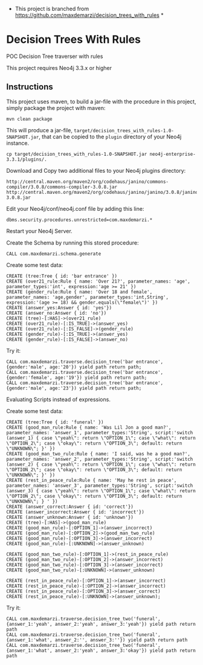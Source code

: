 * This project is branched from https://github.com/maxdemarzi/decision_trees_with_rules *

# Decision Trees With Rules
POC Decision Tree traverser with rules

This project requires Neo4j 3.3.x or higher

Instructions
------------ 

This project uses maven, to build a jar-file with the procedure in this
project, simply package the project with maven:

    mvn clean package

This will produce a jar-file, `target/decision_trees_with_rules-1.0-SNAPSHOT.jar`,
that can be copied to the `plugin` directory of your Neo4j instance.

    cp target/decision_trees_with_rules-1.0-SNAPSHOT.jar neo4j-enterprise-3.3.1/plugins/.
    

Download and Copy two additional files to your Neo4j plugins directory:

    http://central.maven.org/maven2/org/codehaus/janino/commons-compiler/3.0.8/commons-compiler-3.0.8.jar
    http://central.maven.org/maven2/org/codehaus/janino/janino/3.0.8/janino-3.0.8.jar


Edit your Neo4j/conf/neo4j.conf file by adding this line:

    dbms.security.procedures.unrestricted=com.maxdemarzi.*    

Restart your Neo4j Server.

Create the Schema by running this stored procedure:

    CALL com.maxdemarzi.schema.generate
    
Create some test data:

    CREATE (tree:Tree { id: 'bar entrance' })
    CREATE (over21_rule:Rule { name: 'Over 21?', parameter_names: 'age', parameter_types:'int', expression:'age >= 21' })
    CREATE (gender_rule:Rule { name: 'Over 18 and female', parameter_names: 'age,gender', parameter_types:'int,String', expression:'(age >= 18) && gender.equals(\"female\")' })
    CREATE (answer_yes:Answer { id: 'yes'})
    CREATE (answer_no:Answer { id: 'no'})
    CREATE (tree)-[:HAS]->(over21_rule)
    CREATE (over21_rule)-[:IS_TRUE]->(answer_yes)
    CREATE (over21_rule)-[:IS_FALSE]->(gender_rule)
    CREATE (gender_rule)-[:IS_TRUE]->(answer_yes)
    CREATE (gender_rule)-[:IS_FALSE]->(answer_no)
    
Try it:

    CALL com.maxdemarzi.traverse.decision_tree('bar entrance', {gender:'male', age:'20'}) yield path return path;
    CALL com.maxdemarzi.traverse.decision_tree('bar entrance', {gender:'female', age:'19'}) yield path return path;
    CALL com.maxdemarzi.traverse.decision_tree('bar entrance', {gender:'male', age:'23'}) yield path return path;     
    
    
Evaluating Scripts instead of expressions.

Create some test data:

    CREATE (tree:Tree { id: 'funeral' })
    CREATE (good_man_rule:Rule { name: 'Was Lil Jon a good man?', parameter_names: 'answer_1', parameter_types:'String', script:'switch (answer_1) { case \"yeah\": return \"OPTION_1\"; case \"what\": return \"OPTION_2\"; case \"okay\": return \"OPTION_3\"; default: return \"UNKNOWN\"; }' })
    CREATE (good_man_two_rule:Rule { name: 'I said, was he a good man?', parameter_names: 'answer_2', parameter_types:'String', script:'switch (answer_2) { case \"yeah\": return \"OPTION_1\"; case \"what\": return \"OPTION_2\"; case \"okay\": return \"OPTION_3\"; default: return \"UNKNOWN\"; }' })
    CREATE (rest_in_peace_rule:Rule { name: 'May he rest in peace', parameter_names: 'answer_3', parameter_types:'String', script:'switch (answer_3) { case \"yeah\": return \"OPTION_1\"; case \"what\": return \"OPTION_2\"; case \"okay\": return \"OPTION_3\"; default: return \"UNKNOWN\"; } ' })
    CREATE (answer_correct:Answer { id: 'correct'})
    CREATE (answer_incorrect:Answer { id: 'incorrect'})
    CREATE (answer_unknown:Answer { id: 'unknown'})
    CREATE (tree)-[:HAS]->(good_man_rule)
    CREATE (good_man_rule)-[:OPTION_1]->(answer_incorrect)
    CREATE (good_man_rule)-[:OPTION_2]->(good_man_two_rule)
    CREATE (good_man_rule)-[:OPTION_3]->(answer_incorrect)
    CREATE (good_man_rule)-[:UNKNOWN]->(answer_unknown)
    
    CREATE (good_man_two_rule)-[:OPTION_1]->(rest_in_peace_rule)
    CREATE (good_man_two_rule)-[:OPTION_2]->(answer_incorrect)
    CREATE (good_man_two_rule)-[:OPTION_3]->(answer_incorrect)
    CREATE (good_man_two_rule)-[:UNKNOWN]->(answer_unknown)
    
    CREATE (rest_in_peace_rule)-[:OPTION_1]->(answer_incorrect)
    CREATE (rest_in_peace_rule)-[:OPTION_2]->(answer_incorrect)
    CREATE (rest_in_peace_rule)-[:OPTION_3]->(answer_correct)
    CREATE (rest_in_peace_rule)-[:UNKNOWN]->(answer_unknown);    

    
Try it:


    CALL com.maxdemarzi.traverse.decision_tree_two('funeral', {answer_1:'yeah', answer_2:'yeah', answer_3:'yeah'}) yield path return path    
    CALL com.maxdemarzi.traverse.decision_tree_two('funeral', {answer_1:'what', answer_2:'', answer_3:''}) yield path return path    
    CALL com.maxdemarzi.traverse.decision_tree_two('funeral', {answer_1:'what', answer_2:'yeah', answer_3:'okay'}) yield path return path